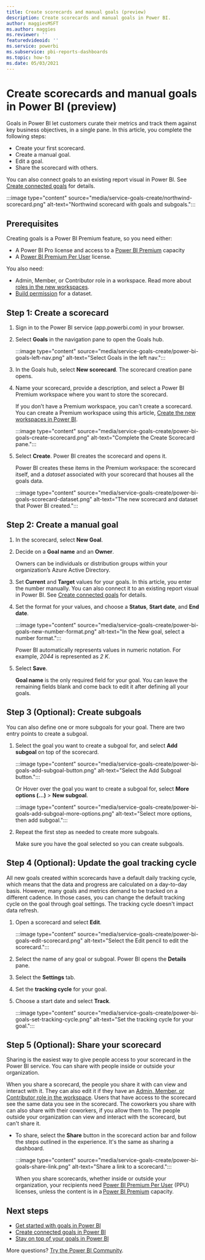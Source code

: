```yaml
---
title: Create scorecards and manual goals (preview)
description: Create scorecards and manual goals in Power BI.
author: maggiesMSFT
ms.author: maggies
ms.reviewer: ''
featuredvideoid: ''
ms.service: powerbi
ms.subservice: pbi-reports-dashboards
ms.topic: how-to
ms.date: 05/03/2021
---
```

# Create scorecards and manual goals in Power BI (preview)

Goals in Power BI let customers curate their metrics and track them against key business objectives, in a single pane. In this article, you complete the following steps: 

- Create your first scorecard.
- Create a manual goal.
- Edit a goal.
- Share the scorecard with others.

You can also connect goals to an existing report visual in Power BI. See [Create connected goals](service-goals-create-connected.md) for details. 

:::image type="content" source="media/service-goals-create/northwind-scorecard.png" alt-text="Northwind scorecard with goals and subgoals.":::

## Prerequisites

Creating goals is a Power BI Premium feature, so you need either:

- A Power BI Pro license and access to a [Power BI Premium](../admin/service-premium-what-is.md) capacity
- A [Power BI Premium Per User](../admin/service-premium-per-user-faq.yml) license.

You also need:

- Admin, Member, or Contributor role in a workspace. Read more about [roles in the new workspaces](../collaborate-share/service-new-workspaces.md#roles-in-the-new-workspaces).
- [Build permission](../connect-data/service-datasets-build-permissions.md) for a dataset.

## Step 1: Create a scorecard 

1. Sign in to the Power BI service (app.powerbi.com) in your browser.
1. Select **Goals** in the navigation pane to open the Goals hub.

    :::image type="content" source="media/service-goals-create/power-bi-goals-left-nav.png" alt-text="Select Goals in the left nav.":::

1. In the Goals hub, select **New scorecard**. The scorecard creation pane opens. 
1. Name your scorecard, provide a description, and select a Power BI Premium workspace where you want to store the scorecard. 

    If you don’t have a Premium workspace, you can't create a scorecard. You can create a Premium workspace using this article, [Create the new workspaces in Power BI](../collaborate-share/service-create-the-new-workspaces.md). 

    :::image type="content" source="media/service-goals-create/power-bi-goals-create-scorecard.png" alt-text="Complete the Create Scorecard pane.":::

1. Select **Create**. Power BI creates the scorecard and opens it. 

    Power BI creates these items in the Premium workspace: the scorecard itself, and a *dataset* associated with your scorecard that houses all the goals data. 

    :::image type="content" source="media/service-goals-create/power-bi-goals-scorecard-dataset.png" alt-text="The new scorecard and dataset that Power BI created.":::

## Step 2: Create a manual goal 

1. In the scorecard, select **New Goal**. 
2. Decide on a **Goal name** and an **Owner**. 

    Owners can be individuals or distribution groups within your organization’s Azure Active Directory.  

1. Set **Current** and **Target** values for your goals. In this article, you enter the number manually. You can also connect it to an existing report visual in Power BI. See [Create connected goals](service-goals-create-connected.md) for details. 
1. Set the format for your values, and choose a **Status**, **Start date**, and **End date**. 

    :::image type="content" source="media/service-goals-create/power-bi-goals-new-number-format.png" alt-text="In the New goal, select a number format.":::

    Power BI automatically represents values in numeric notation. For example, *2044* is represented as *2 K*. 

1. Select **Save**. 

    **Goal name** is the only required field for your goal. You can leave the remaining fields blank and come back to edit it after defining all your goals.

## Step 3 (Optional): Create subgoals 

You can also define one or more subgoals for your goal. There are two entry points to create a subgoal. 

1. Select the goal you want to create a subgoal for, and select **Add subgoal** on top of the scorecard.  

    :::image type="content" source="media/service-goals-create/power-bi-goals-add-subgoal-button.png" alt-text="Select the Add Subgoal button.":::

    Or Hover over the goal you want to create a subgoal for, select **More options (...)** > **New subgoal**.  

    :::image type="content" source="media/service-goals-create/power-bi-goals-add-subgoal-more-options.png" alt-text="Select more options, then add subgoal.":::

1. Repeat the first step as needed to create more subgoals.

    Make sure you have the goal selected so you can create subgoals.

## Step 4 (Optional): Update the goal tracking cycle 

All new goals created within scorecards have a default daily tracking cycle, which means that the data and progress are calculated on a day-to-day basis. However, many goals and metrics demand to be tracked on a different cadence. In those cases, you can change the default tracking cycle on the goal through goal settings. The tracking cycle doesn't impact data refresh.

1. Open a scorecard and select **Edit**.

   :::image type="content" source="media/service-goals-create/power-bi-goals-edit-scorecard.png" alt-text="Select the Edit pencil to edit the scorecard.":::

1. Select the name of any goal or subgoal. Power BI opens the **Details** pane.  
1. Select the **Settings** tab. 
1. Set the **tracking cycle** for your goal. 
1. Choose a start date and select **Track**. 

    :::image type="content" source="media/service-goals-create/power-bi-goals-set-tracking-cycle.png" alt-text="Set the tracking cycle for your goal.":::
 
## Step 5 (Optional): Share your scorecard 

Sharing is the easiest way to give people access to your scorecard in the Power BI service. You can share with people inside or outside your organization.  

When you share a scorecard, the people you share it with can view and interact with it. They can also edit it if they have an [Admin, Member, or Contributor role in the workspace](../collaborate-share/service-new-workspaces.md#roles-in-the-new-workspaces). Users that have access to the scorecard see the same data you see in the scorecard. The coworkers you share with can also share with their coworkers, if you allow them to. The people outside your organization can view and interact with the scorecard, but can't share it.

- To share, select the **Share** button in the scorecard action bar and follow the steps outlined in the experience. It's the same as sharing a dashboard.

    :::image type="content" source="media/service-goals-create/power-bi-goals-share-link.png" alt-text="Share a link to a scorecard.":::

    When you share scorecards, whether inside or outside your organization, your recipients need [Power BI Premium Per User](../admin/service-premium-per-user-faq.yml) (PPU) licenses, unless the content is in a [Power BI Premium](../admin/service-premium-what-is.md) capacity.

## Next steps

- [Get started with goals in Power BI](service-goals-intro.md)
- [Create connected goals in Power BI](service-goals-create-connected.md)
- [Stay on top of your goals in Power BI](service-goals-check-in.md)

More questions? [Try the Power BI Community](https://community.powerbi.com/).
